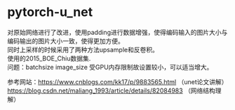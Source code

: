 # pytorch-u_net
对原始网络进行了改进，使用padding进行数据增强，使得编码输入的图片大小与编码输出的图片大小一致，使得更加方便。   
同时上采样的时候采用了两种方法upsample和反卷积。    
使用的2015_BOE_Chiu数据集.   
问题：batchsize image_size 受GPU内存限制故设置较小，可以适当增大。   

参考网站：https://www.cnblogs.com/kk17/p/9883565.html （unet论文讲解）
         https://blog.csdn.net/maliang_1993/article/details/82084983 （网络结构理解）
